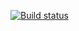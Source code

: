 [![Build status](https://ci.appveyor.com/api/projects/status/4fngbkugysbpl7q1/branch/main?svg=true)](https://ci.appveyor.com/project/marrinaanna/aqa-23-patterns-2/branch/main)